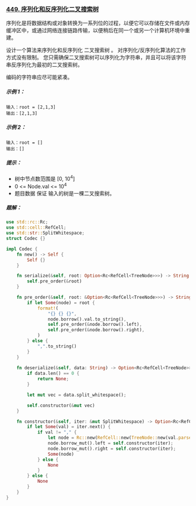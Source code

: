 ### [449. 序列化和反序列化二叉搜索树](https://leetcode.cn/problems/serialize-and-deserialize-bst/)
序列化是将数据结构或对象转换为一系列位的过程，以便它可以存储在文件或内存缓冲区中，或通过网络连接链路传输，以便稍后在同一个或另一个计算机环境中重建。

设计一个算法来序列化和反序列化 二叉搜索树 。 对序列化/反序列化算法的工作方式没有限制。 您只需确保二叉搜索树可以序列化为字符串，并且可以将该字符串反序列化为最初的二叉搜索树。

编码的字符串应尽可能紧凑。



##### 示例 1：
```
输入：root = [2,1,3]
输出：[2,1,3]
```

##### 示例 2：
```
输入：root = []
输出：[]
```

##### 提示：
- 树中节点数范围是 [0, 10<sup>4</sup>]
- 0 <= Node.val <= 10<sup>4</sup>
- 题目数据 保证 输入的树是一棵二叉搜索树。

##### 题解：
```rust
use std::rc::Rc;
use std::cell::RefCell;
use std::str::SplitWhitespace;
struct Codec {}

impl Codec {
    fn new() -> Self {
        Self {}
    }

    fn serialize(&self, root: Option<Rc<RefCell<TreeNode>>>) -> String {
        self.pre_order(&root)
    }

    fn pre_order(&self, root: &Option<Rc<RefCell<TreeNode>>>) -> String {
        if let Some(node) = root {
            format!(
                "{} {} {}",
                node.borrow().val.to_string(),
                self.pre_order(&node.borrow().left),
                self.pre_order(&node.borrow().right),
            )
        } else {
            ",".to_string()
        }
    }
	
    fn deserialize(&self, data: String) -> Option<Rc<RefCell<TreeNode>>> {
        if data.len() == 0 {
            return None;
        }

        let mut vec = data.split_whitespace();

        self.constructor(&mut vec)
    }

    fn constructor(&self, iter: &mut SplitWhitespace) -> Option<Rc<RefCell<TreeNode>>> {
        if let Some(val) = iter.next() {
            if val != "," {
                let node = Rc::new(RefCell::new(TreeNode::new(val.parse::<i32>().unwrap())));
                node.borrow_mut().left = self.constructor(iter);
                node.borrow_mut().right = self.constructor(iter);
                Some(node)
            } else {
                None
            }
        } else {
            None
        }
    }
}
```
